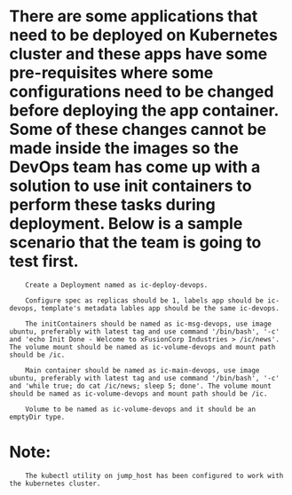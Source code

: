 # There are some applications that need to be deployed on Kubernetes cluster and these apps have some pre-requisites where some configurations need to be changed before deploying the app container. Some of these changes cannot be made inside the images so the DevOps team has come up with a solution to use init containers to perform these tasks during deployment. Below is a sample scenario that the team is going to test first.



        Create a Deployment named as ic-deploy-devops.

        Configure spec as replicas should be 1, labels app should be ic-devops, template's metadata lables app should be the same ic-devops.

        The initContainers should be named as ic-msg-devops, use image ubuntu, preferably with latest tag and use command '/bin/bash', '-c' and 'echo Init Done - Welcome to xFusionCorp Industries > /ic/news'. The volume mount should be named as ic-volume-devops and mount path should be /ic.

        Main container should be named as ic-main-devops, use image ubuntu, preferably with latest tag and use command '/bin/bash', '-c' and 'while true; do cat /ic/news; sleep 5; done'. The volume mount should be named as ic-volume-devops and mount path should be /ic.

        Volume to be named as ic-volume-devops and it should be an emptyDir type.

# Note: 
        The kubectl utility on jump_host has been configured to work with the kubernetes cluster.